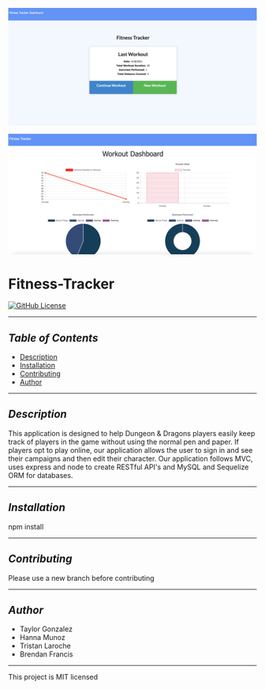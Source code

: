 ![Fitness-Tracker Homepage](./public/images/screenshot1.png)

![Fitness-Tracker Dashboard](./public/images/screenshot2.png)

# Fitness-Tracker
[![GitHub License](https://img.shields.io/badge/License-MIT-blue)](https://opensource.org/licenses/MIT)

---------------

## *Table of Contents*
- [Description](#description)
- [Installation](#installation)
- [Contributing](#contributing)
- [Author](#author)

---------------

## *Description*
This application is designed to help Dungeon & Dragons players easily keep track of players in the game without using the normal pen and paper. If players opt to play online, our application allows the user to sign in and see their campaigns and then edit their character. Our application follows MVC, uses express and node to create RESTful API's and MySQL and Sequelize ORM for databases.

---------------

## *Installation*
npm install

---------------

## *Contributing*
Please use a new branch before contributing

---------------

## *Author*
- Taylor Gonzalez
- Hanna Munoz
- Tristan Laroche
- Brendan Francis

---------------

This project is MIT licensed